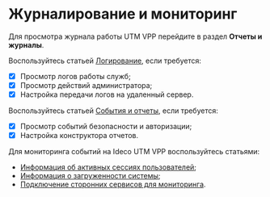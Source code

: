 # Журналирование и мониторинг

Для просмотра журнала работы UTM VPP перейдите в раздел **Отчеты и журналы**.

Воспользуйтесь статьей [Логирование](log.md), если требуется:
* [x] Просмотр логов работы служб;
* [x] Просмотр действий администратора;
* [x] Настройка передачи логов на удаленный сервер. 

Воспользуйтесь статьей [События и отчеты](events-reports.md), если требуется:
* [x] Просмотр событий безопасности и авторизации;
* [x] Настройка конструктора отчетов.

Для мониторинга событий на Ideco UTM VPP воспользуйтесь статьями:
* [Информация об активных сессиях пользователей](authorization-info.md);
* [Информация о загруженности системы](workload-schedule.md);
* [Подключение сторонних сервисов для мониторинга](connection-external-services.md).